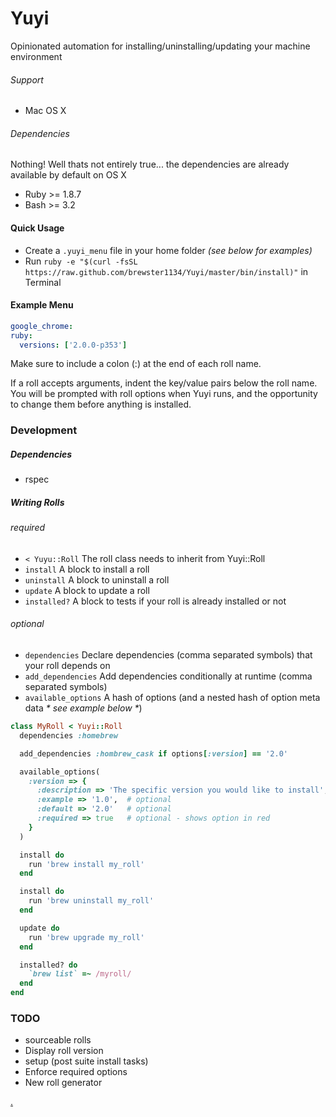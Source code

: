 # Yuyi
Opinionated automation for installing/uninstalling/updating your machine environment

###### Support
* Mac OS X

###### Dependencies
Nothing! Well thats not entirely true... the dependencies are already available by default on OS X
* Ruby >= 1.8.7
* Bash >= 3.2

#### Quick Usage
* Create a `.yuyi_menu` file in your home folder _(see below for examples)_
* Run `ruby -e "$(curl -fsSL https://raw.github.com/brewster1134/Yuyi/master/bin/install)"` in Terminal

#### Example Menu

```yaml
google_chrome:
ruby:
  versions: ['2.0.0-p353']
```

Make sure to include a colon (:) at the end of each roll name.

If a roll accepts arguments, indent the key/value pairs below the roll name.  You will be prompted with roll options when Yuyi runs, and the opportunity to change them before anything is installed.

### Development

##### Dependencies
* rspec

##### Writing Rolls
###### _required_
* `< Yuyu::Roll`  The roll class needs to inherit from Yuyi::Roll
* `install`       A block to install a roll
* `uninstall`     A block to uninstall a roll
* `update`        A block to update a roll
* `installed?`    A block to tests if your roll is already installed or not

###### _optional_
* `dependencies`      Declare dependencies (comma separated symbols) that your roll depends on
* `add_dependencies`  Add dependencies conditionally at runtime (comma separated symbols)
* `available_options` A hash of options (and a nested hash of option meta data _* see example below *_)

```ruby
class MyRoll < Yuyi::Roll
  dependencies :homebrew

  add_dependencies :hombrew_cask if options[:version] == '2.0'

  available_options(
    :version => {
      :description => 'The specific version you would like to install',
      :example => '1.0',  # optional
      :default => '2.0'   # optional
      :required => true   # optional - shows option in red
    }
  )

  install do
    run 'brew install my_roll'
  end

  install do
    run 'brew uninstall my_roll'
  end

  update do
    run 'brew upgrade my_roll'
  end

  installed? do
    `brew list` =~ /myroll/
  end
end
```

### TODO
* sourceable rolls
* Display roll version
* setup (post suite install tasks)
* Enforce required options
* New roll generator

[.](http://www.comedycentral.com/video-clips/3myds9/upright-citizens-brigade-sushi-chef)
